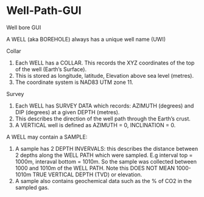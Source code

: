 # Well-Path-GUI

Well bore GUI

A WELL (aka BOREHOLE) always has a unique well name (UWI)

Collar

1.	Each WELL has a COLLAR. This records the XYZ coordinates of the top of the well (Earth’s Surface).
2.	This is stored as longitude, latitude, Elevation above sea level (metres). 
3.	The coordinate system is NAD83 UTM zone 11. 

Survey 

1.	Each WELL has SURVEY DATA which records: AZIMUTH (degrees) and DIP (degrees) at a given DEPTH (metres).
2.	This describes the direction of the well path through the Earth’s crust. 
3.	A VERTICAL well is defined as AZIMUTH = 0, INCLINATION = 0. 

A WELL may contain a SAMPLE:

1.	A sample has 2 DEPTH INVERVALS: this describes the distance between 2 depths along the WELL PATH which were sampled. E.g interval top = 1000m, interaval bottom = 1010m. So the sample was collected between 1000 and 1010m of the WELL PATH. Note this DOES NOT MEAN 1000-1010m TRUE VERTICAL DEPTH (TVD) or elevation. 
2.	A sample also contains geochemical data such as the % of CO2 in the sampled gas. 
